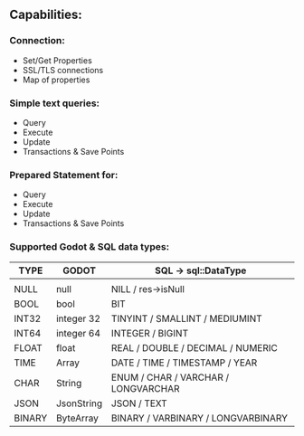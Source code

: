 ## Capabilities:

### Connection:
  - Set/Get Properties
  - SSL/TLS connections
  - Map of properties 

### Simple text queries:
  - Query
  - Execute
  - Update
  - Transactions & Save Points

### Prepared Statement for:
  - Query
  - Execute
  - Update
  - Transactions & Save Points


### Supported Godot & SQL data types:

TYPE   | GODOT      | SQL -> sql::DataType 
-------|------------|----------------------
||
NULL   | null       | NILL / res->isNull
BOOL   | bool       | BIT
INT32  | integer 32 | TINYINT / SMALLINT / MEDIUMINT
INT64  | integer 64 | INTEGER / BIGINT
FLOAT  | float      | REAL / DOUBLE / DECIMAL / NUMERIC
TIME   | Array      | DATE / TIME / TIMESTAMP / YEAR
CHAR   | String     | ENUM / CHAR / VARCHAR / LONGVARCHAR
JSON   | JsonString | JSON / TEXT
BINARY | ByteArray  | BINARY / VARBINARY / LONGVARBINARY




